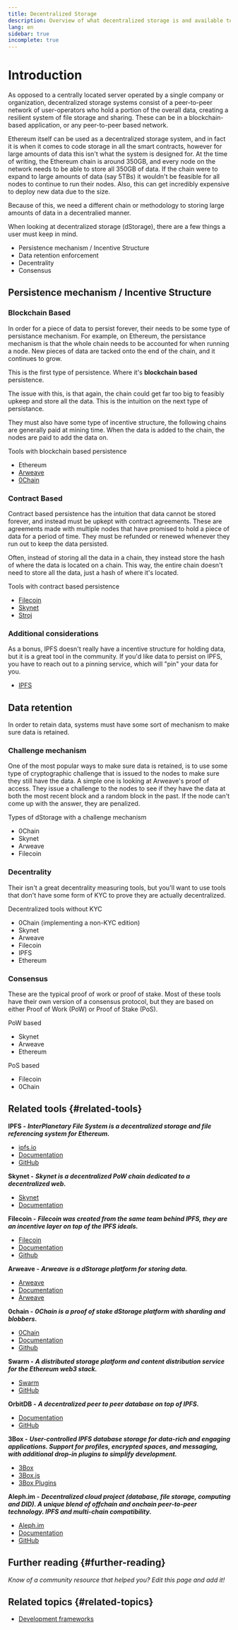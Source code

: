 ```yaml
---
title: Decentralized Storage
description: Overview of what decentralized storage is and available tools to integrate into a dapp.
lang: en
sidebar: true
incomplete: true
---
```


# Introduction 

As opposed to a centrally located server operated by a single company or organization, decentralized storage systems consist of a peer-to-peer network of user-operators who hold a portion of the overall data, creating a resilient system of file storage and sharing. These can be in a blockchain-based application, or any peer-to-peer based network. 

Ethereum itself can be used as a decentralized storage system, and in fact it is when it comes to code storage in all the smart contracts, however for large amounts of data this isn't what the system is designed for. At the time of writing, the Ethereum chain is around 350GB, and every node on the network needs to be able to store all 350GB of data. If the chain were to expand to large amounts of data (say 5TBs) it wouldn't be feasible for all nodes to continue to run their nodes. Also, this can get incredibly expensive to deploy new data due to the size. 

Because of this, we need a different chain or methodology to storing large amounts of data in a decentralied manner. 

When looking at decentralized storage (dStorage), there are a few things a user must keep in mind.

- Persistence mechanism / Incentive Structure
- Data retention enforcement
- Decentrality 
- Consensus 

## Persistence mechanism / Incentive Structure

### Blockchain Based

In order for a piece of data to persist forever, their needs to be some type of persistance mechanism. For example, on Ethereum, the persistance mechanism is that the whole chain needs to be accounted for when running a node. New pieces of data are tacked onto the end of the chain, and it continues to grow. 

This is the first type of persistence. Where it's **blockchain based** persistence.

The issue with this, is that again, the chain could get far too big to feasibly upkeep and store all the data. This is the intuition on the next type of persistance.

They must also have some type of incentive structure, the following chains are generally paid at mining time. When the data is added to the chain, the nodes are paid to add the data on. 

Tools with blockchain based persistence
- Ethereum
- [Arweave](https://www.arweave.org/)
- [0Chain](https://0chain.net/)

### Contract Based

Contract based persistence has the intuition that data cannot be stored forever, and instead must be upkept with contract agreements. These are agreements made with multiple nodes that have promised to hold a piece of data for a period of time. They must be refunded or renewed whenever they run out to keep the data persisted. 

Often, instead of storing all the data in a chain, they instead store the hash of where the data is located on a chain. This way, the entire chain doesn't need to store all the data, just a hash of where it's located. 

Tools with contract based persistence
- [Filecoin](https://docs.filecoin.io/about-filecoin/what-is-filecoin/)
- [Skynet](https://siasky.net/)
- [Stroj](https://storj.io/)

### Additional considerations

As a bonus, IPFS doesn't really have a incentive structure for holding data, but it is a great tool in the community. If you'd like data to persist on IPFS, you have to reach out to a pinning service, which will "pin" your data for you. 

- [IPFS](https://ipfs.io/)

## Data retention

In order to retain data, systems must have some sort of mechanism to make sure data is retained.

### Challenge mechanism

One of the most popular ways to make sure data is retained, is to use some type of cryptographic challenge that is issued to the nodes to make sure they still have the data. A simple one is looking at Arweave's proof of access. They issue a challenge to the nodes to see if they have the data at both the most recent block and a random block in the past. If the node can't come up with the answer, they are penalized.

Types of dStorage with a challenge mechanism
- 0Chain
- Skynet
- Arweave
- Filecoin


### Decentrality

Their isn't a great decentrality measuring tools, but you'll want to use tools that don't have some form of KYC to prove they are actually decentralized.

Decentralized tools without KYC
- 0Chain (implementing a non-KYC edition)
- Skynet
- Arweave
- Filecoin
- IPFS
- Ethereum

### Consensus

These are the typical proof of work or proof of stake. Most of these tools have their own version of a consensus protocol, but they are based on either Proof of Work (PoW) or Proof of Stake (PoS).

PoW based
- Skynet
- Arweave
- Ethereum

PoS based
- Filecoin
- 0Chain

## Related tools {#related-tools}

**IPFS -** **_InterPlanetary File System is a decentralized storage and file referencing system for Ethereum._**

- [ipfs.io](https://ipfs.io/)
- [Documentation](https://docs.ipfs.io/)
- [GitHub](https://github.com/ipfs/ipfs)

**Skynet -** **_Skynet is a decentralized PoW chain dedicated to a decentralized web._**
- [Skynet](https://siasky.net/)
- [Documentation](https://siasky.net/docs/)

**Filecoin -** **_Filecoin was created from the same team behind IPFS, they are an incentive layer on top of the IPFS ideals._**
- [Filecoin](https://docs.filecoin.io/about-filecoin/what-is-filecoin/)
- [Documentation](https://docs.filecoin.io/)
- [Github](https://github.com/filecoin-project)

**Arweave -** **_Arweave is a dStorage platform for storing data._**
- [Arweave](https://www.arweave.org/)
- [Documentation](https://docs.arweave.org/info/)
- [Arweave](https://github.com/ArweaveTeam/arweave)

**0chain -** **_0Chain is a proof of stake dStorage platform with sharding and blobbers._**
- [0Chain](https://0chain.net/)
- [Documentation](https://0chain.net/page-documentation.html)
- [Github](https://github.com/0chain)

**Swarm -** **_A distributed storage platform and content distribution service for the Ethereum web3 stack._**

- [Swarm](https://ethersphere.github.io/swarm-home/)
- [GitHub](https://github.com/ethersphere/swarm)

**OrbitDB -** **_A decentralized peer to peer database on top of IPFS._**

- [Documentation](https://github.com/orbitdb/field-manual)
- [GitHub](https://github.com/orbitdb/orbit-db)

**3Box -** **_User-controlled IPFS database storage for data-rich and engaging applications. Support for profiles, encrypted spaces, and messaging, with additional drop-in plugins to simplify development._**

- [3Box](https://3box.io)
- [3Box.js](https://github.com/3box/3box-js)
- [3Box Plugins](https://docs.3box.io/learn/building-a-distributed-appstore-with-3box#5723)

**Aleph.im -** **_Decentralized cloud project (database, file storage, computing and DID). A unique blend of offchain and onchain peer-to-peer technology. IPFS and multi-chain compatibility._**

- [Aleph.im](https://aleph.im/)
- [Documentation](https://aleph.im/#/developers)
- [GitHub](https://github.com/aleph-im/)

## Further reading {#further-reading}

_Know of a community resource that helped you? Edit this page and add it!_

## Related topics {#related-topics}

- [Development frameworks](/en/developers/docs/frameworks/)

